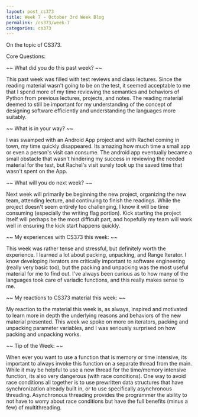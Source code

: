 ```yaml
---
layout: post_cs373
title: Week 7 - October 3rd Week Blog
permalink: /cs373/week-7
categories: cs373
---
```


On the topic of CS373.

Core Questions:

~~ What did you do this past week? ~~

This past week was filled with test reviews and class lectures. Since the reading material wasn't going to be on the test, it seemed acceptable to me that I spend more of my time reviewing the semantics and behaviors of Python from previous lectures, projects, and notes. The reading material deemed to still be important for my understanding of the concept of designing software efficiently and understanding the languages more suitably.



~~ What is in your way? ~~

I was swamped with an Android App project and with Rachel coming in town, my time quickly disappeared. Its amazing how much time a small app or even a person's visit can consume. The android app eventually became a small obstacle that wasn't hindering my success in reviewing the needed material for the test, but Rachel's visit surely took up the saved time that wasn't spent on the App.



~~ What will you do next week? ~~

Next week will primarily be beginning the new project, organizing the new team, attending lecture, and continuing to finish the readings. While the project doesn't seem entirely too challenging, I know it will be time consuming (especially the writing flag portion). Kick starting the project itself will perhaps be the most difficult part, and hopefully my team will work well in ensuring the kick start happens quickly.



~~ My experiences with CS373 this week: ~~

This week was rather tense and stressful, but definitely worth the experience. I learned a lot about packing, unpacking, and Range Iterator. I know developing iterators are critically important to software engineering (really very basic too), but the packing and unpacking was the most useful material for me to find out. I've always been curious as to how many of the languages took care of variadic functions, and this really makes sense to me.



~~ My reactions to CS373 material this week: ~~

My reaction to the material this week is, as always, inspired and motivated to learn more in depth the underlying reasons and behaviors of the new material presented. This week we spoke on more on iterators, packing and unpacking parameter variables, and I was seriously surprised on how packing and unpacking works.



~~ Tip of the Week: ~~

When ever you want to use a function that is memory or time intensive, its important to always invoke this function on a separate thread from the main. While it may be helpful to use a new thread for the time/memory intensive function, its also very dangerous (with race conditions). One way to avoid race conditions all together is to use prewritten data structures that have synchronization already built in, or to use specifically asynchronous threading. Asynchronous threading provides the programmer the ability to not have to worry about race conditions but have the full benefits (minus a few) of multithreading.



